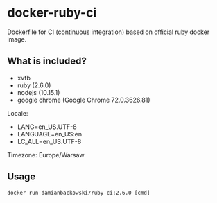 # docker-ruby-ci

Dockerfile for CI (continuous integration) based on official ruby docker image.

## What is included?

* xvfb
* ruby (2.6.0)
* nodejs (10.15.1)
* google chrome (Google Chrome 72.0.3626.81)

Locale:

* LANG=en_US.UTF-8
* LANGUAGE=en_US:en
* LC_ALL=en_US.UTF-8

Timezone: Europe/Warsaw

## Usage

```
docker run damianbackowski/ruby-ci:2.6.0 [cmd]
```

